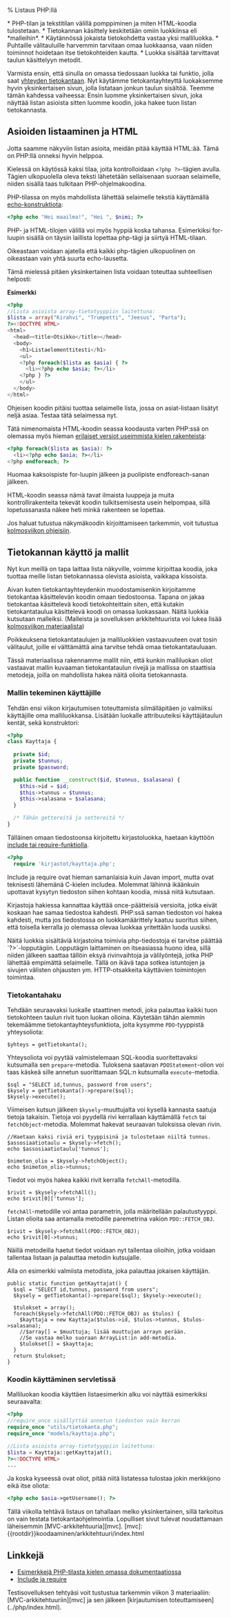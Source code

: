% Listaus PHP:llä

<summary>
* PHP-tilan ja tekstitilan välillä pomppiminen ja miten HTML-koodia tulostetaan.
* Tietokannan käsittely keskitetään omiin luokkiinsa eli *malleihin*.
* Käytännössä jokaista tietokohdetta vastaa yksi malliluokka.
    * Puhtaille välitauluille harvemmin tarvitaan omaa luokkaansa, vaan niiden toiminnot hoidetaan itse tietokohteiden kautta.
    * Luokka sisältää tarvittavat taulun käsittelyyn metodit.
</summary>

Varmista ensin, että sinulla on omassa tiedossaan luokka tai funktio, jolla saat [yhteyden tietokantaan](../tietokantayhteys/index.html).
Nyt käytämme tietokantayhteyttä luokaksemme hyvin yksinkertaisen sivun, jolla listataan jonkun taulun sisältöä.
Teemme tämän kahdessa vaiheessa: 
Ensin luomme yksinkertaisen sivun, joka näyttää listan asioista
sitten luomme koodin, joka hakee tuon listan tietokannasta.

## Asioiden listaaminen ja HTML

Jotta saamme näkyviin listan asioita, meidän pitää käyttää HTML:ää.
Tämä on PHP:llä onneksi hyvin helppoa. 

Kielessä on käytössä kaksi tilaa, joita kontrolloidaan `<?php ?>`-tägien avulla.
Tägien ulkopuolella oleva teksti lähetetään sellaisenaan suoraan selaimelle,
niiden sisällä taas tulkitaan PHP-ohjelmakoodina.

PHP-tilassa on myös mahdollista lähettää selaimelle tekstiä käyttämällä
[echo-konstruktiota](http://www.php.net/echo):

~~~php
<?php echo "Hei maailma!", "Hei ", $nimi; ?>
~~~

PHP- ja HTML-tilojen välillä voi myös hyppiä koska tahansa. 
Esimerkiksi for-luupin sisällä on täysin laillista lopettaa php-tägi
ja siirtyä HTML-tilaan. 

Oikeastaan voidaan ajatella että kaikki php-tägien ulkopuolinen
on oikeastaan vain yhtä suurta echo-lausetta.

Tämä mielessä pitäen yksinkertainen lista voidaan toteuttaa suhteellisen helposti:

**Esimerkki**

~~~php
<?php
//Lista asioista array-tietotyyppiin laitettuna:
$lista = array("Kirahvi", "Trumpetti", "Jeesus", "Parta");
?><!DOCTYPE HTML>
<html>
  <head><title>Otsikko</title></head>
  <body>
    <h1>Listaelementtitesti</h1>
    <ul>
    <?php foreach($lista as $asia) { ?>
      <li><?php echo $asia; ?></li>
    <?php } ?>
    </ul>
  </body>
</html>
~~~

Ohjeisen koodin pitäisi tuottaa selaimelle lista, jossa on asiat-listaan lisätyt
neljä asiaa. Testaa tätä selaimessa nyt.

Tätä nimenomaista HTML-koodin seassa koodausta varten PHP:ssä on 
olemassa myös hieman 
[erilaiset versiot useimmista kielen rakenteista](http://php.net/manual/en/control-structures.alternative-syntax.php):

~~~php
<?php foreach($lista as $asia): ?>
  <li><?php echo $asia; ?></li>
<?php endforeach; ?>
~~~

Huomaa kaksoispiste for-luupin jälkeen ja puolipiste endforeach-sanan jälkeen.

HTML-koodin seassa nämä tavat ilmaista luuppeja ja muita kontrollirakenteita
tekevät koodin tulkitsemisesta usein helpompaa, sillä lopetussanasta näkee 
heti minkä rakenteen se lopettaa.

Jos haluat tutustua näkymäkoodin kirjoittamiseen tarkemmin, voit tutustua 
[kolmosviikon ohjeisiin](../php/rakenne.html).

## Tietokannan käyttö ja mallit

Nyt kun meillä on tapa laittaa lista näkyville, voimme kirjoittaa koodia,
joka tuottaa meille listan tietokannassa olevista asioista, vaikkapa kissoista.

Aivan kuten tietokantayhteydenkin muodostamisenkin
kirjoitamme tietokantaa käsittelevän koodin omaan tiedostoonsa.
Tapana on jakaa tietokantaa käsittelevä koodi tietokohteittain
siten, että kutakin tietokantataulua käsittelevä koodi on 
omassa luokassaan. Näitä luokkia kutsutaan malleiksi.
(Malleista ja sovelluksen arkkitehtuurista voi lukea lisää 
[kolmosviikon materiaalista]({{rootdir}}koodaaminen/arkkitehtuuri/index.html))

Poikkeuksena tietokantataulujen ja malliluokkien vastaavuuteen
ovat tosin välitaulut, joille ei välttämättä aina tarvitse tehdä omaa tietokantatauluaan.

Tässä materiaalissa rakennamme mallit niin, että kunkin malliluokan
oliot vastaavat mallin kuvaaman tietokantataulun rivejä
ja mallissa on staattisia metodeja, joilla on mahdollista
hakea näitä olioita tietokannasta.

### Mallin tekeminen käyttäjille

Tehdän ensi viikon kirjautumisen toteuttamista silmälläpitäen
jo valmiiksi käyttäjille oma malliluokkansa.
Lisätään luokalle attribuuteiksi käyttäjätaulun kentät, sekä konstruktori:

~~~php
<?php
class Kayttaja {
  
  private $id;
  private $tunnus;
  private $password;

  public function __construct($id, $tunnus, $salasana) {
    $this->id = $id;
    $this->tunnus = $tunnus;
    $this->salasana = $salasana;
  }

  /* Tähän gettereitä ja settereitä */
}
~~~

Tälläinen omaan tiedostoonsa kirjoitettu kirjastoluokka, haetaan käyttöön 
[include tai require-funktiolla](http://php.net/manual/en/function.include.php).

~~~php
<?php
  require 'kirjastot/kayttaja.php';
~~~

Include ja require ovat hieman samanlaisia kuin Javan import, mutta ovat
teknisesti lähemänä C-kielen includea. 
Molemmat lähinnä ikäänkuin upottavat kysytyn tiedoston siihen kohtaan
koodia, missä niitä kutsutaan. 

Kirjastoja hakiessa kannattaa käyttää once-päätteisiä versioita, jotka
eivät koskaan hae samaa tiedostoa kahdesti. 
PHP:ssä saman tiedoston voi hakea kahdesti, mutta jos tiedostossa on luokkamäärittely
kaatuu suoritus siihen, että toisella kerralla jo olemassa olevaa luokkaa yritettään luoda uusiksi.

<vinkki>
Näitä luokkia sisältäviä kirjastoina toimivia php-tiedostoja ei tarvitse päättää `?>`-lopputägiin. 
Lopputägin laittaminen on itseasiassa huono idea, sillä niiden jälkeen saattaa tällöin
eksyä rivinvaihtoja ja välilyöntejä, jotka PHP lähettää empimättä selaimelle. 
Tällä on ikävä tapa sotkea istuntojen ja sivujen välisten ohjausten ym. HTTP-otsakkeita käyttävien toimintojen toimintaa.
</vinkki>

### Tietokantahaku

Tehdään seuraavaksi luokalle staattinen metodi, joka palauttaa 
kaikki tuon tietokohteen taulun rivit tuon luokan olioina.
Käytetään tähän aiemmin tekemäämme tietokantayhteysfunktiota, jolta kysymme `PDO`-tyyppistä yhteysoliota:

~~~inlinephp
$yhteys = getTietokanta();
~~~

Yhteysoliota voi pyytää valmistelemaan SQL-koodia suoritettavaksi kutsumalla sen `prepare`-metodia.
Tuloksena saatavan `PDOStatement`-olion voi taas käskeä sille annetun suorittamaan SQL:n
kutsumalla `execute`-metodia.

~~~inlinephp
$sql = "SELECT id,tunnus, password from users";
$kysely = getTietokanta()->prepare($sql); 
$kysely->execute();
~~~

Viimeisen kutsun jälkeen `$kysely`-muuttujalta voi kysellä
kannasta saatuja tietoja takaisin. Tietoja voi pyydellä
rivi kerrallaan käyttämällä `fetch` tai `fetchObject`-metodia.
Molemmat hakevat seuraavan tuloksissa olevan rivin.

~~~inlinephp
//Haetaan kaksi riviä eri tyyppisinä ja tulostetaan niiltä tunnus.
$assosiaatiotaulu = $kysely->fetch();
echo $assosiaatiotaulu['tunnus'];

$nimeton_olio = $kysely->fetchObject();
echo $nimeton_olio->tunnus;
~~~

Tiedot voi myös hakea kaikki rivit kerralla `fetchAll`-metodilla.

~~~inlinephp
$rivit = $kysely->fetchAll();
echo $rivit[0]['tunnus'];
~~~

`fetchAll`-metodille voi antaa parametrin, jolla määritellään palautustyyppi.
Listan olioita saa antamalla metodille paremetrina vakion `PDO::FETCH_OBJ`.

~~~inlinephp
$rivit = $kysely->fetchAll(PDO::FETCH_OBJ);
echo $rivit[0]->tunnus;
~~~

Näillä metodeilla haetut tiedot voidaan nyt tallentaa olioihin, jotka voidaan tallentaa listaan
ja palauttaa metodin kutsujalle.

Alla on esimerkki valmiista metodista, joka palauttaa jokaisen käyttäjän.

~~~inlinephp
public static function getKayttajat() {
  $sql = "SELECT id,tunnus, password from users";
  $kysely = getTietokanta()->prepare($sql); $kysely->execute();
    
  $tulokset = array();
  foreach($kysely->fetchAll(PDO::FETCH_OBJ) as $tulos) {
    $kayttaja = new Kayttaja($tulos->id, $tulos->tunnus, $tulos->salasana); 
    //$array[] = $muuttuja; lisää muuttujan arrayn perään. 
    //Se vastaa melko suoraan ArrayList:in add-metodia.
    $tulokset[] = $kayttaja;
  }
  return $tulokset;
}
~~~

### Koodin käyttäminen servletissä

Malliluokan koodia käyttäen listaesimerkin alku voi näyttää esimerkiksi seuraavalta:

~~~php
<?php
//require_once sisällyttää annetun tiedoston vain kerran
require_once "utils/tietokanta.php"; 
require_once "models/kayttaja.php";

//Lista asioista array-tietotyyppiin laitettuna:
$lista = Kayttaja::getKayttajat();
?><!DOCTYPE HTML>
...
~~~

Ja koska kyseessä ovat oliot, pitää niitä listatessa tulostaa jokin merkkijono
eikä itse oliota:

~~~php
<?php echo $asia->getUsername(); ?>
~~~


<vinkki title="Hyvä tietää">
Tällä viikolla tehtävä listaus on tahallaan melko yksinkertainen, sillä tarkoitus on vain testata tietokantaohjelmointia.
Lopulliset sivut tulevat noudattamaan läheisemmin [MVC-arkkitehtuuria][mvc].
</vinkki>
[mvc]: {{rootdir}}koodaaminen/arkkitehtuuri/index.html

## Linkkejä

* [Esimerkkejä PHP-tilasta kielen omassa dokumentaatiossa](http://www.php.net/manual/en/language.basic-syntax.phpmode.php)
* [Include ja require](http://php.net/manual/en/function.include.php)

<next>
Testisovelluksen tehtyäsi voit tustustua tarkemmin viikon 3 materiaaliin:
[MVC-arkkitehtuuriin][mvc]
ja sen jälkeen [kirjautumisen toteuttamiseen](../php/index.html).
</next>
